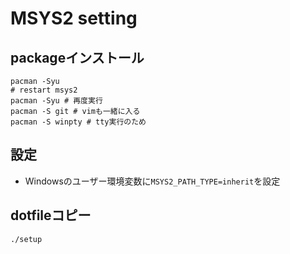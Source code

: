 # MSYS2 setting

## packageインストール
```
pacman -Syu
# restart msys2
pacman -Syu # 再度実行
pacman -S git # vimも一緒に入る
pacman -S winpty # tty実行のため
```

## 設定
* Windowsのユーザー環境変数に`MSYS2_PATH_TYPE=inherit`を設定

## dotfileコピー
```
./setup
```
